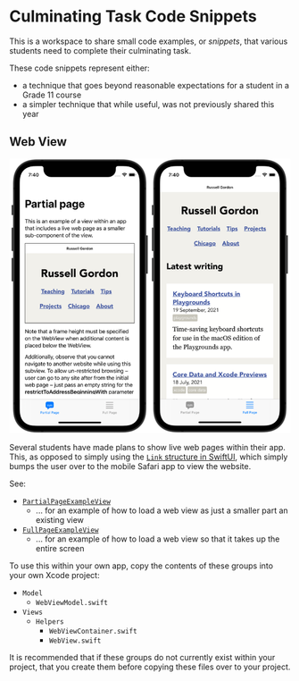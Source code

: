 # Culminating Task Code Snippets

This is a workspace to share small code examples, or *snippets*, that various students need to complete their culminating task.

These code snippets represent either:

* a technique that goes beyond reasonable expectations for a student in a Grade 11 course
* a simpler technique that while useful, was not previously shared this year

## Web View

![A web view is shown loaded as a small portion of a view, about a third of the height of the page. In In a second image a web view is shown where the entire view within the app is given over to showing the web page.](SupportingImages/webview.png)

Several students have made plans to show live web pages within their app. This, as opposed to simply using the [`Link` structure in SwiftUI](https://developer.apple.com/documentation/swiftui/link), which simply bumps the user over to the mobile Safari app to view the website.

See:

* [`PartialPageExampleView`](x-source-tag://wv_partial_page)
    * ... for an example of how to load a web view as just a smaller part an existing view
* [`FullPageExampleView`](x-source-tag://wv_full_page)
    * ... for an example of how to load a web view so that it takes up the entire screen
    
To use this within your own app, copy the contents of these groups into your own Xcode project:

* `Model`
    * `WebViewModel.swift`
* `Views`
    * `Helpers`
        * `WebViewContainer.swift`
        * `WebView.swift`

It is recommended that if these groups do not currently exist within your project, that you create them before copying these files over to your project.
